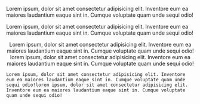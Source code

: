 Lorem ipsum, dolor sit amet consectetur adipisicing elit. Inventore eum ea maiores laudantium eaque sint in. Cumque voluptate quam unde sequi odio!

Lorem ipsum, dolor sit amet consectetur adipisicing elit. Inventore eum ea maiores laudantium eaque sint in. Cumque voluptate quam unde sequi odio!

<p align="center">Lorem ipsum, dolor sit amet consectetur adipisicing elit. Inventore eum ea maiores laudantium eaque sint in. Cumque voluptate quam unde sequi odio!
lorem ipsum, dolor sit amet consectetur adipisicing elit. Inventore eum ea maiores laudantium eaque sint in. Cumque voluptate quam unde sequi odio!</p>

    Lorem ipsum, dolor sit amet consectetur adipisicing elit. Inventore eum ea maiores laudantium eaque sint in. Cumque voluptate quam unde sequi odio!lorem ipsum, dolor sit amet consectetur adipisicing elit. Inventore eum ea maiores laudantium eaque sint in. Cumque voluptate quam unde sequi odio!